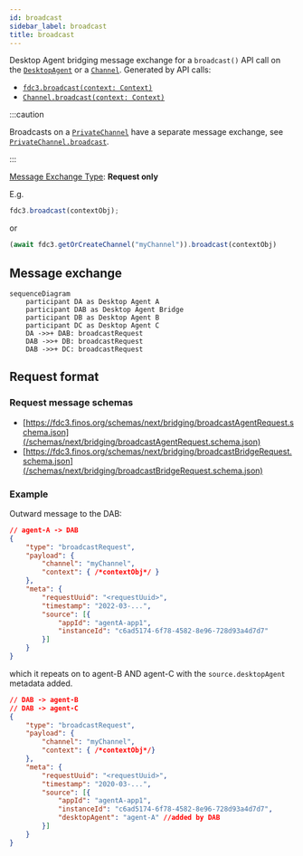 ```yaml
---
id: broadcast
sidebar_label: broadcast
title: broadcast
---
```


Desktop Agent bridging message exchange for a `broadcast()` API call on the [`DesktopAgent`](../../api/ref/DesktopAgent) or a [`Channel`](../../api/ref/Channel). Generated by API calls:

- [`fdc3.broadcast(context: Context)`](../../api/ref/DesktopAgent#broadcast)
- [`Channel.broadcast(context: Context)`](../../api/ref/Channel#broadcast)

:::caution

Broadcasts on a [`PrivateChannel`](../../api/ref/PrivateChannel) have a separate message exchange, see [`PrivateChannel.broadcast`](PrivateChannel.broadcast).

:::

[Message Exchange Type](../spec#individual-message-exchanges): **Request only**

E.g.

```javascript
fdc3.broadcast(contextObj);
```

or

```javascript
(await fdc3.getOrCreateChannel("myChannel")).broadcast(contextObj)
```

## Message exchange

```mermaid
sequenceDiagram
    participant DA as Desktop Agent A
    participant DAB as Desktop Agent Bridge
    participant DB as Desktop Agent B
    participant DC as Desktop Agent C
    DA ->>+ DAB: broadcastRequest
    DAB ->>+ DB: broadcastRequest
    DAB ->>+ DC: broadcastRequest
```

## Request format

### Request message schemas

- [https://fdc3.finos.org/schemas/next/bridging/broadcastAgentRequest.schema.json](/schemas/next/bridging/broadcastAgentRequest.schema.json)
- [https://fdc3.finos.org/schemas/next/bridging/broadcastBridgeRequest.schema.json](/schemas/next/bridging/broadcastBridgeRequest.schema.json)

### Example

Outward message to the DAB:

```json
// agent-A -> DAB
{
    "type": "broadcastRequest",
    "payload": {
        "channel": "myChannel",
        "context": { /*contextObj*/ }
    },
    "meta": {
        "requestUuid": "<requestUuid>",
        "timestamp": "2022-03-...",
        "source": [{
            "appId": "agentA-app1",
            "instanceId": "c6ad5174-6f78-4582-8e96-728d93a4d7d7"
        }]
    }
}
```

which it repeats on to agent-B AND agent-C with the `source.desktopAgent` metadata added.

```json
// DAB -> agent-B
// DAB -> agent-C
{
    "type": "broadcastRequest",
    "payload": {
        "channel": "myChannel",
        "context": { /*contextObj*/}
    },
    "meta": {
        "requestUuid": "<requestUuid>",
        "timestamp": "2020-03-...",
        "source": [{
            "appId": "agentA-app1",
            "instanceId": "c6ad5174-6f78-4582-8e96-728d93a4d7d7",
            "desktopAgent": "agent-A" //added by DAB
        }]
    }
}
```
